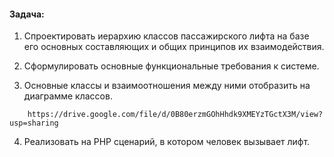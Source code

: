 #### Задача:

1) Спроектировать иерархию классов пассажирского лифта на базе его
основных составляющих и общих принципов их взаимодействия.

2) Сформулировать основные функциональные требования к системе.

3) Основные классы и взаимоотношения между ними отобразить на
диаграмме классов.
````
    https://drive.google.com/file/d/0B80erzmGOhHhdk9XMEYzTGctX3M/view?usp=sharing    
````

4) Реализовать на PHP сценарий, в котором человек
вызывает лифт.

